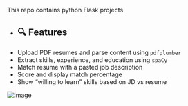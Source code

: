 This repo contains  python Flask projects

- ## 🔍 Features
- Upload PDF resumes and parse content using `pdfplumber`
- Extract skills, experience, and education using `spaCy`
- Match resume with a pasted job description
- Score and display match percentage
- Show “willing to learn” skills based on JD vs resume


![image](https://github.com/user-attachments/assets/bd2d97ed-f9e7-4c41-9fe0-69630b066221)
